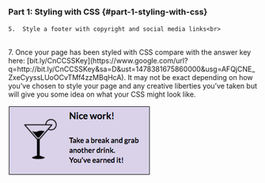 ### Part 1:  Styling with CSS {#part-1-styling-with-css}



    
    
    
    5.  Style a footer with copyright and social media links<br>
<br>
7.  Once your page has been styled with CSS compare with the answer key here: [bit.ly/CnCCSSKey](https://www.google.com/url?q=http://bit.ly/CnCCSSKey&sa=D&ust=1478381675860000&usg=AFQjCNE_ZxeCyyssLUoOCvTMf4zzMBqHcA). It may not be exact depending on how you’ve chosen to style your page and any creative liberties you’ve taken but will give you some idea on what your CSS might look like.

![](../images/drink.png)